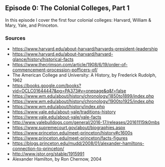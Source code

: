 ## Episode 0: The Colonial Colleges, Part 1

In this episode I cover the first four colonial colleges: Harvard, William & Mary, Yale, and Princeton.

### Sources

- https://www.harvard.edu/about-harvard/harvards-president-leadership
- https://www.harvard.edu/about-harvard/harvard-glance/history/historical-facts
- https://www.thecrimson.com/article/1908/6/19/order-of-commencement-procession-pofficers-of/
- The American College and University: A History, by Frederick Rudolph, 1962
- https://books.google.com/books?vid=OCLC01644447&pg=PA373#v=onepage&q&f=false
- https://www.wm.edu/about/history/chronology/1850to1899/index.php
- https://www.wm.edu/about/history/chronology/1900to1925/index.php
- https://www.wm.edu/about/history/index.php
- https://www.yale.edu/about-yale/traditions-history
- https://www.yale.edu/about-yale/yale-facts
- http://www.yalebulldogs.com/general/2016-17/releases/20161115tk0mbs
- https://www.supremecourt.gov/about/biographies.aspx
- https://www.princeton.edu/meet-princeton/history#c1600s
- https://www.princeton.edu/meet-princeton/facts-figures
- https://blogs.princeton.edu/mudd/2008/01/alexander-hamiltons-connection-to-princeton/
- http://www.jstor.org/stable/1915991
- Alexander Hamilton, by Ron Chernow, 2004
